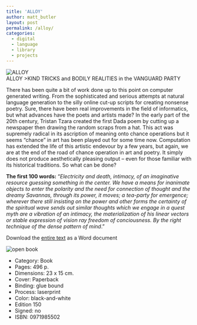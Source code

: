 ```yaml
---
title: 'ALLOY'
author: matt_butler
layout: post
permalink: /alloy/
categories:
  - digital
  - language
  - library
  - projects
---
```

![ALLOY][1]  
ALLOY >KIND TRICKS and BODILY REALITIES in the VANGUARD PARTY

There has been quite a bit of work done up to this point on computer generated writing. From the sophisticated and serious attempts at natural language generation to the silly online cut-up scripts for creating nonsense poetry. Sure, there have been real improvements in the field of informatics, but what advances have the poets and artists made? In the early part of the 20th century, Tristan Tzara created the first Dada poem by cutting up a newspaper then drawing the random scraps from a hat. This act was supremely radical in its ascription of meaning onto chance operations but it seems &#8220;chance&#8221; in art has been played out for some time now. Computation has extended the life of this artistic endevour by a few years, but again, we are at the end of the road of chance operation in art and poetry. It simply does not produce aesthetically pleasing output &#8211; even for those familiar with its historical traditions. So what can be done? 

**The first 100 words:** &#8220;*Electricity and death, intimacy, of an imaginative resource guessing something in the center. We have a means for inanimate objects to enter the polarity and the need for connection of thought and the dreamy Savannas, through its power, it moves; a tea-party for emergence; wherever there still insisting on the power and other forms the certainty of the spiritual wave sends out similar thoughts which we engage in a quest myth are a vibration of an intimacy, the materialization of his linear vectors or stable expression of vision ray freedom of conciousness. By the right technique of the dense pattern of mind*.&#8221; 

Download the [entire text][2] as a Word document

![open book][3]

* Category: Book
* Pages: 496 p.
* Dimensions: 23 x 15 cm. 
* Cover: Paperback
* Binding: glue bound 
* Process: laserprint 
* Color: black-and-white 
* Edition 150
* Signed: no 
* ISBN: 0971985502

 [1]: http://www.mbutler.org/images/alloycover.jpg
 [2]: http://www.mbutler.org/alloy.doc
 [3]: http://www.mbutler.org/images/alloyopen.jpg
